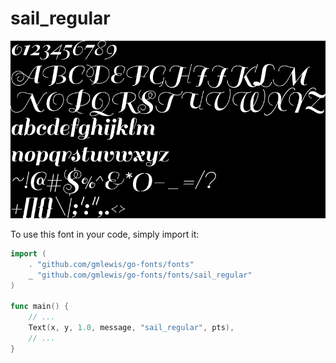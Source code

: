 # sail_regular

![sail_regular](sail_regular.png)

To use this font in your code, simply import it:

```go
import (
	. "github.com/gmlewis/go-fonts/fonts"
	_ "github.com/gmlewis/go-fonts/fonts/sail_regular"
)

func main() {
	// ...
	Text(x, y, 1.0, message, "sail_regular", pts),
	// ...
}
```
